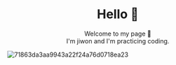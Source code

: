 <div align="center">
  <h1>Hello 👋</h1>
  <p>Welcome to my page 🤭<br>I'm jiwon and I'm practicing coding.</p>

</div>

![71863da3aa9943a22f24a76d0718ea23](https://user-images.githubusercontent.com/100896832/181172922-dbc160b2-f15f-42c9-b3ca-56e099226b78.gif)


